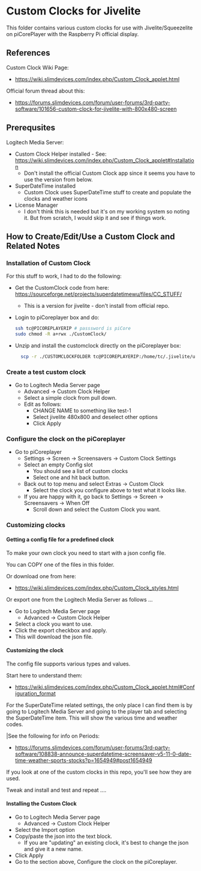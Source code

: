 # Custom Clocks for Jivelite

This folder contains various custom clocks for use with Jivelite/Squeezelite on piCorePlayer with the Raspberry Pi official display.

## References

Custom Clock Wiki Page:

- https://wiki.slimdevices.com/index.php/Custom_Clock_applet.html

Official forum thread about this:

- https://forums.slimdevices.com/forum/user-forums/3rd-party-software/101656-custom-clock-for-jivelite-with-800x480-screen

## Prerequsites

Logitech Media Server:

- Custom Clock Helper installed - See: https://wiki.slimdevices.com/index.php/Custom_Clock_applet#Installation
  - Don't install the official Custom Clock app since it seems you have to use the version from below.
- SuperDateTime installed
  - Custom Clock uses SuperDateTime stuff to create and populate the clocks and weather icons
- License Manager
  - I don't think this is needed but it's on my working system so noting it. But from scratch, I would skip it and see if things work.

## How to Create/Edit/Use a Custom Clock and Related Notes

### Installation of Custom Clock

For this stuff to work, I had to do the following:

- Get the CustomClock code from here: https://sourceforge.net/projects/superdatetimewu/files/CC_STUFF/
  - This is a version for jivelite - don't install from official repo.
- Login to piCoreplayer box and do:

  ```bash
  ssh tc@PICOREPLAYERIP # passsword is piCore
  sudo chmod -R a+rwx ./CustomClock/
  ```

- Unzip and install the customclock directly on the piCoreplayer box:
  ```bash
    scp -r ./CUSTOMCLOCKFOLDER tc@PICOREPLAYERIP:/home/tc/.jivelite/userpath/applets
  ```

### Create a test custom clock

- Go to Logitech Media Server page
  - Advanced -> Custom Clock Helper
  - Select a simple clock from pull down.
  - Edit as follows:
    - CHANGE NAME to something like test-1
    - Select jivelite 480x800 and deselect other options
    - Click Apply

### Configure the clock on the piCoreplayer

- Go to piCoreplayer
  - Settings -> Screen -> Screensavers -> Custom Clock Settings
  - Select an empty Config slot
    - You should see a list of custom clocks
    - Select one and hit back button.
  - Back out to top menu and select Extras -> Custom Clock
    - Select the clock you configure above to test what it looks like.
  - If you are happy with it, go back to Settings -> Screen -> Screensavers -> When Off
    - Scroll down and select the Custom Clock you want.

### Customizing clocks

#### Getting a config file for a predefined clock

To make your own clock you need to start with a json config file.

You can COPY one of the files in this folder.

Or download one from here:

- https://wiki.slimdevices.com/index.php/Custom_Clock_styles.html

Or export one from the Logitech Media Server as follows ...

- Go to Logitech Media Server page
  - Advanced -> Custom Clock Helper
- Select a clock you want to use.
- Click the export checkbox and apply.
- This will download the json file.

#### Customizing the clock

The config file supports various types and values.

Start here to understand them:

- https://wiki.slimdevices.com/index.php/Custom_Clock_applet.html#Configuration_format

For the SuperDateTime related settings, the only place I can find them is by going to Logitech Media Server and going to the player tab and selecting the SuperDateTime item. This will show the various time and weather codes.

|See the following for info on Periods:

- https://forums.slimdevices.com/forum/user-forums/3rd-party-software/108838-announce-superdatetime-screensaver-v5-11-0-date-time-weather-sports-stocks?p=1654949#post1654949

If you look at one of the custom clocks in this repo, you'll see how they are used.

Tweak and install and test and repeat ....

#### Installing the Custom Clock

- Go to Logitech Media Server page
  - Advanced -> Custom Clock Helper
- Select the Import option
- Copy/paste the json into the text block.
  - If you are "updating" an existing clock, it's best to change the json and give it a new name.
- Click Apply
- Go to the section above, Configure the clock on the piCoreplayer.

